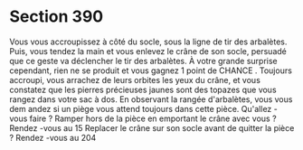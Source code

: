 # Section 390

Vous vous accroupissez à côté du socle, sous la ligne de tir des arbalètes. Puis, vous
tendez la main et vous enlevez le crâne de son socle, persuadé que ce geste va déclencher
le tir des arbalètes. À votre grande surprise cependant, rien ne se produit et vous gagnez 1
point de CHANCE . Toujours accroupi, vous arrachez de leurs orbites les yeux du crâne, et
vous constatez que les pierres précieuses jaunes sont des topazes que vous rangez dans
votre sac à dos. En observant la rangée d'arbalètes, vous vous dem andez si un piège vous
attend toujours dans cette pièce. Qu'allez -vous faire  ?
Ramper hors de la pièce en emportant le crâne avec vous  ?  Rendez -vous au 15
Replacer le crâne sur son socle avant de quitter la pièce  ?  Rendez -vous au 204